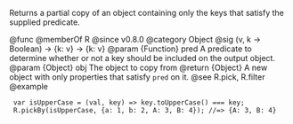 Returns a partial copy of an object containing only the keys that satisfy
the supplied predicate.

@func
@memberOf R
@since v0.8.0
@category Object
@sig (v, k -> Boolean) -> {k: v} -> {k: v}
@param {Function} pred A predicate to determine whether or not a key
       should be included on the output object.
@param {Object} obj The object to copy from
@return {Object} A new object with only properties that satisfy `pred`
        on it.
@see R.pick, R.filter
@example

     var isUpperCase = (val, key) => key.toUpperCase() === key;
     R.pickBy(isUpperCase, {a: 1, b: 2, A: 3, B: 4}); //=> {A: 3, B: 4}
